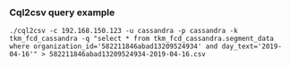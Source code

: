 ###  Cql2csv query example





 

```shell
./cql2csv -c 192.168.150.123 -u cassandra -p cassandra -k tkm_fcd_cassandra -q "select * from tkm_fcd_cassandra.segment_data where organization_id='582211846abad13209524934' and day_text='2019-04-16'" > 582211846abad13209524934-2019-04-16.csv
```
